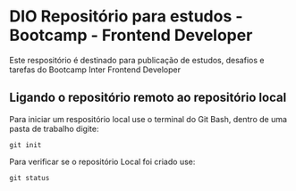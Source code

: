 # DIO Repositório para estudos - Bootcamp - Frontend Developer

Este respositório é destinado para publicação de estudos, desafios e tarefas do Bootcamp Inter Frontend Developer

## Ligando o repositório remoto ao repositório local

Para iniciar um respositório local use o terminal do Git Bash, dentro de uma pasta de trabalho digite:
~~~
git init
~~~

Para verificar se o repositório Local foi criado use:
~~~
git status
~~~
